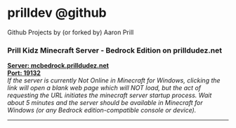 # prilldev @github
Github Projects by (or forked by) Aaron Prill

<h3>Prill Kidz Minecraft Server - Bedrock Edition on prilldudez.net</h3>

<strong>[Server: mcbedrock.prilldudez.net<br>Port: 19132](https://mcbedrock.prilldudez.net)</strong><br>
*If the server is currently Not Online in Minecraft for Windows, clicking the link will open a blank web page which will NOT load, but the act of requesting the URL initiates the minecraft server startup process. Wait about 5 minutes and the server should be available in Minecraft for Windows (or any Bedrock edition-compatible console or device).*
 
<hr>



